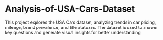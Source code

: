 # Analysis-of-USA-Cars-Dataset
This project explores the USA Cars dataset, analyzing trends in car pricing, mileage, brand prevalence, and title statuses. The dataset is used to answer key questions and generate visual insights for better understanding
